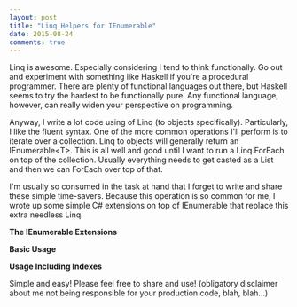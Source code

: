 ```yaml
---
layout: post
title: "Linq Helpers for IEnumerable"
date: 2015-08-24
comments: true
---
```


Linq is awesome. Especially considering I tend to think functionally. Go out and experiment with something like Haskell if <!--more-->you're a procedural programmer. There are plenty of functional languages out there, but Haskell seems to try the hardest to be functionally pure. Any functional language, however, can really widen your perspective on programming.  

Anyway, I write a lot code using of Linq (to objects specifically). Particularly, I like the fluent syntax. One of the more common operations I'll perform is to iterate over a collection. Linq to objects will generally return an IEnumerable&lt;T&gt;. This is all well and good until I want to run a Linq ForEach on top of the collection. Usually everything needs to get casted as a List and then we can ForEach over top of that.     
	 
I'm usually so consumed in the task at hand that I forget to write and share these simple time-savers. Because this operation is so common for me, I wrote up some simple C# extensions on top of IEnumerable that replace this extra needless Linq.  

**The IEnumerable Extensions**  
<script src="https://gist.github.com/stesta/a7006d96fe2415e15279.js"></script>  
 
**Basic Usage**  
<script src="https://gist.github.com/stesta/6ec32c49e3161b77b18c.js"></script>  
 
**Usage Including Indexes**  
<script src="https://gist.github.com/stesta/05e42eebe5719241a8c7.js"></script>  

Simple and easy! Please feel free to share and use! (obligatory disclaimer about me not being responsible for your production code, blah, blah...)  